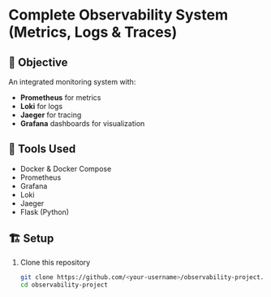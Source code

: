# Complete Observability System (Metrics, Logs & Traces)

## 🎯 Objective
An integrated monitoring system with:
- **Prometheus** for metrics
- **Loki** for logs
- **Jaeger** for tracing
- **Grafana** dashboards for visualization

## 🧰 Tools Used
- Docker & Docker Compose  
- Prometheus  
- Grafana  
- Loki  
- Jaeger  
- Flask (Python)

## 🏗️ Setup
1. Clone this repository  
   ```bash
   git clone https://github.com/<your-username>/observability-project.git
   cd observability-project
